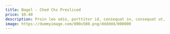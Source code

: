 ```yaml
---
title: Bagel - Ched Chs Presliced
price: $9.40
description: Proin leo odio, porttitor id, consequat in, consequat ut, nulla. Sed accumsan felis. Ut at dolor quis odio consequat varius.
image: https://dummyimage.com/800x500.png/dddddd/000000
---
```


